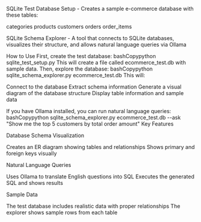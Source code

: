 SQLite Test Database Setup - Creates a sample e-commerce database with these tables:

categories
products
customers
orders
order_items


SQLite Schema Explorer - A tool that connects to SQLite databases, visualizes their structure, and allows natural language queries via Ollama

How to Use
First, create the test database:
bashCopypython sqlite_test_setup.py
This will create a file called ecommerce_test.db with sample data.
Then, explore the database:
bashCopypython sqlite_schema_explorer.py ecommerce_test.db
This will:

Connect to the database
Extract schema information
Generate a visual diagram of the database structure
Display table information and sample data

If you have Ollama installed, you can run natural language queries:
bashCopypython sqlite_schema_explorer.py ecommerce_test.db --ask "Show me the top 5 customers by total order amount"
Key Features

Database Schema Visualization

Creates an ER diagram showing tables and relationships
Shows primary and foreign keys visually


Natural Language Queries

Uses Ollama to translate English questions into SQL
Executes the generated SQL and shows results


Sample Data

The test database includes realistic data with proper relationships
The explorer shows sample rows from each table


